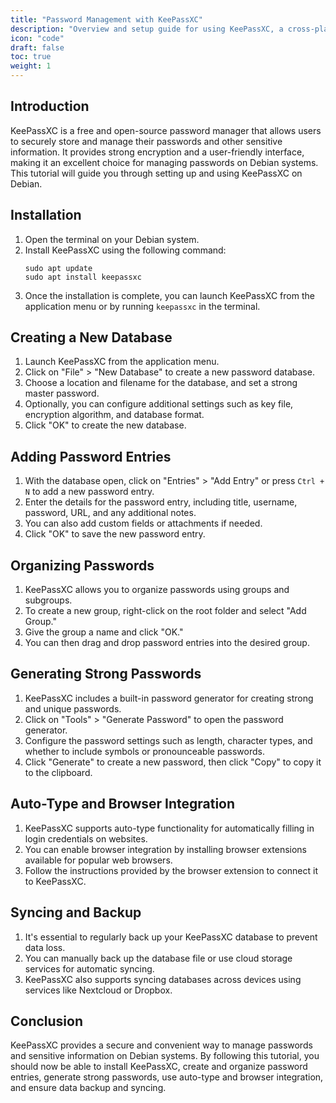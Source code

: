 ```yaml
---
title: "Password Management with KeePassXC"
description: "Overview and setup guide for using KeePassXC, a cross-platform password manager, to securely store and manage passwords and sensitive information on Debian systems."
icon: "code"
draft: false
toc: true
weight: 1
---
```


## Introduction

KeePassXC is a free and open-source password manager that allows users to securely store and manage their passwords and other sensitive information. It provides strong encryption and a user-friendly interface, making it an excellent choice for managing passwords on Debian systems. This tutorial will guide you through setting up and using KeePassXC on Debian.

## Installation

1. Open the terminal on your Debian system.
2. Install KeePassXC using the following command:
   ```
   sudo apt update
   sudo apt install keepassxc
   ```
3. Once the installation is complete, you can launch KeePassXC from the application menu or by running `keepassxc` in the terminal.

## Creating a New Database

1. Launch KeePassXC from the application menu.
2. Click on "File" > "New Database" to create a new password database.
3. Choose a location and filename for the database, and set a strong master password.
4. Optionally, you can configure additional settings such as key file, encryption algorithm, and database format.
5. Click "OK" to create the new database.

## Adding Password Entries

1. With the database open, click on "Entries" > "Add Entry" or press `Ctrl + N` to add a new password entry.
2. Enter the details for the password entry, including title, username, password, URL, and any additional notes.
3. You can also add custom fields or attachments if needed.
4. Click "OK" to save the new password entry.

## Organizing Passwords

1. KeePassXC allows you to organize passwords using groups and subgroups.
2. To create a new group, right-click on the root folder and select "Add Group."
3. Give the group a name and click "OK."
4. You can then drag and drop password entries into the desired group.

## Generating Strong Passwords

1. KeePassXC includes a built-in password generator for creating strong and unique passwords.
2. Click on "Tools" > "Generate Password" to open the password generator.
3. Configure the password settings such as length, character types, and whether to include symbols or pronounceable passwords.
4. Click "Generate" to create a new password, then click "Copy" to copy it to the clipboard.

## Auto-Type and Browser Integration

1. KeePassXC supports auto-type functionality for automatically filling in login credentials on websites.
2. You can enable browser integration by installing browser extensions available for popular web browsers.
3. Follow the instructions provided by the browser extension to connect it to KeePassXC.

## Syncing and Backup

1. It's essential to regularly back up your KeePassXC database to prevent data loss.
2. You can manually back up the database file or use cloud storage services for automatic syncing.
3. KeePassXC also supports syncing databases across devices using services like Nextcloud or Dropbox.

## Conclusion

KeePassXC provides a secure and convenient way to manage passwords and sensitive information on Debian systems. By following this tutorial, you should now be able to install KeePassXC, create and organize password entries, generate strong passwords, use auto-type and browser integration, and ensure data backup and syncing.
